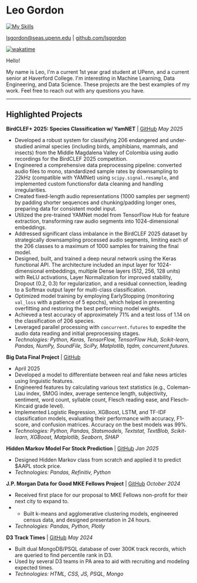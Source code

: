 # Leo Gordon
[![My Skills](https://skillicons.dev/icons?i=js,html,css,py,pytorch,postgres,sublime,scala,cpp)](https://skillicons.dev)

[lsgordon@seas.upenn.edu](mailto:lsgordon@seas.upenn.edu) | [github.com/lsgordon](https://github.com/lsgordon)

[![wakatime](https://wakatime.com/badge/user/8b342d6c-b796-4efc-8319-ecf5ff600457.svg)](https://wakatime.com/@8b342d6c-b796-4efc-8319-ecf5ff600457)

Hello!

My name is Leo, I'm a current 1st year grad student at UPenn, and a current senior at Haverford College. I'm interesting in Machine Learning, Data Engineering, and Data Science. These projects are the best examples of my work. Feel free to reach out with any questions you have.

---

## Highlighted Projects




**BirdCLEF+ 2025: Species Classification w/ YamNET** | [GitHub](https://github.com/lsgordon/ANN-Final-Project)
*May 2025*
* Developed a robust system for classifying 206 endangered and under-studied animal species (including birds, amphibians, mammals, and insects) from the Middle Magdalena Valley of Colombia using audio recordings for the BirdCLEF 2025 competition.
* Engineered a comprehensive data preprocessing pipeline: converted audio files to mono, standardized sample rates by downsampling to 22kHz (compatible with YAMNet) using `scipy.signal.resample`, and implemented custom functionsfor data cleaning and handling irregularities.
* Created fixed-length audio representations (1000 samples per segment) by padding shorter sequences and chunking/padding longer ones, preparing data for consistent model input.
* Utilized the pre-trained YAMNet model from TensorFlow Hub for feature extraction, transforming raw audio segments into 1024-dimensional embeddings.
* Addressed significant class imbalance in the BirdCLEF 2025 dataset by strategically downsampling processed audio segments, limiting each of the 206 classes to a maximum of 1000 samples for training the final model.
* Designed, built, and trained a deep neural network using the Keras functional API. The architecture included an input layer for 1024-dimensional embeddings, multiple Dense layers (512, 256, 128 units) with ReLU activations, Layer Normalization for improved stability, Dropout (0.2, 0.3) for regularization, and a residual connection, leading to a Softmax output layer for multi-class classification.
* Optimized model training by employing EarlyStopping (monitoring `val_loss` with a patience of 5 epochs), which helped in preventing overfitting and restoring the best performing model weights.
* Achieved a test accuracy of approximately 71% and a test loss of 1.14 on the classification of 206 species.
* Leveraged parallel processing with `concurrent.futures` to expedite the audio data reading and initial preprocessing stages.
* *Technologies: Python, Keras, TensorFlow, TensorFlow Hub, Scikit-learn, Pandas, NumPy, SoundFile, SciPy, Matplotlib, tqdm, concurrent.futures.*

**Big Data Final Project** | [GitHub](https://github.com/lsgordon/big-data-final-project)
* April 2025
* Developed a model to differentiate between real and fake news articles using linguistic features.
* Engineered features by calculating various text statistics (e.g., Coleman-Liau index, SMOG index, average sentence length, subjectivity, sentiment, word count, syllable count, Flesch reading ease, and Flesch-Kincaid grade level).
* Implemented Logistic Regression, XGBoost, LSTM, and TF-IDF classification models, evaluating their performance with accuracy, F1-score, and confusion matrices. Accuracy on the best models was 99%.
* *Technologies: Python, Pandas, Statsmodels, Textstat, TextBlob, Scikit-learn, XGBoost, Matplotlib, Seaborn, SHAP*

**Hidden Markov Model For Stock Prediction** | [GitHub](https://github.com/lsgordon/HMM_StockPrediction)
*Jan 2025*
* Designed Hidden Markov class from scratch and applied it to predict \$AAPL stock price.
* *Technologies: Pandas, Refinitiv, Python*

**J.P. Morgan Data for Good MKE Fellows Project** | [GitHub](https://github.com/dfgchicago24/Team-12)
*October 2024* 
* Received first place for our proposal to MKE Fellows non-profit for their next city to expand to.
* * Built k-means and agglomerative clustering models, engineered census data, and designed presentation in 24 hours. 
* *Technologies: Pandas, Python, Plotly* 

**D3 Track Times** | [GitHub](https://github.com/lsgordon/D3TrackTimes)
*May 2024*
* Built dual MongoDB/PSQL database of over 300K track records, which are queried to find percentile rank in D3. 
* Used by several D3 teams in PA area to aid with recruiting and modeling expected times. 
* *Technologies: HTML, CSS, JS, PSQL, Mongo* 
